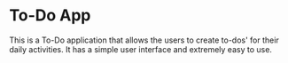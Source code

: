 # To-Do App

This is a To-Do application that allows the users to create to-dos' for their daily activities. It has a simple user interface and extremely easy to use. 